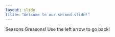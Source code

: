 ```yaml
---
layout: slide
title: "Welcome to our second slide!"
---
```

Seasons Greasons!
Use the left arrow to go back!